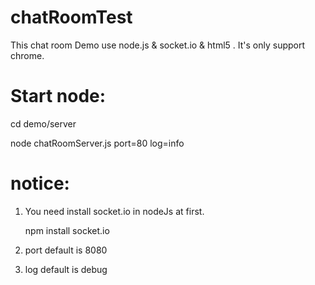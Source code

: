 chatRoomTest
============

This chat room Demo use node.js &amp; socket.io &amp; html5 .  It's only support chrome.

Start node:
============

cd demo/server

node chatRoomServer.js port=80 log=info


notice:
============

1. You need install socket.io in nodeJs at first.

   npm install socket.io

2. port default is 8080

3. log default is debug
